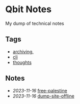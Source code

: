 # Qbit Notes

My dump of technical notes

## Tags

- [archiving,](./tags/archiving,)
- [cli](./tags/cli)
- [thoughts](./tags/thoughts)

## Notes

- *2023-11-16* [free-palestine](./free-palestine)
- *2023-11-16* [dump-site-offline](./dump-site-offline)
